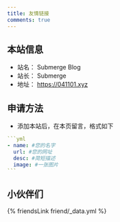 ```yaml
---
title: 友情链接
comments: true
---
```


## 本站信息
- 站名： Submerge Blog
- 站长： Submerge
- 地址： https://041101.xyz

## 申请方法
- 添加本站后，在本页留言，格式如下

~~~yml
```yml
- name: #您的名字
  url: #您的网址
  desc: #简短描述
  image: #一张图片
```
~~~

## 小伙伴们
{% friendsLink friend/_data.yml %}